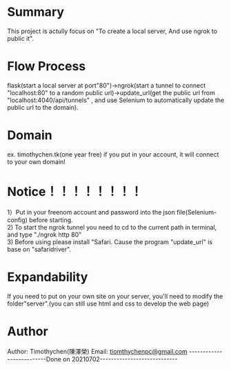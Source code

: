 # Summary
This project is actully focus on "To create a local server, And use ngrok to public it".
# Flow Process
flask(start a local server at port"80")->ngrok(start a tunnel to connect "localhost:80"  to a random public url)->update_url(get the public url from "localhost:4040/api/tunnels"  , and use Selenium to automatically update the public url to the domain).
# Domain
ex.  timothychen.tk(one year free)
if you put in your account, it will connect to your own domain!
# Notice！！！！！！！！
1）Put in your freenom account and password into the json file(Selenium-config) before starting.  
2) To start the ngrok tunnel you need to cd to the current path in terminal, and type "./ngrok http 80"  
3) Before using please install "Safari. Cause the program "update_url" is base on "safaridriver".  
# Expandability
If you need to put on your own site on your server, you'll need to modify the folder"server".(you can still use html and css to develop the web page)  
# Author
Author: Timothychen(陳澤榮)
Email: tiomthychenpc@gmail.com
--------------------------Done on 20210702----------------------------
